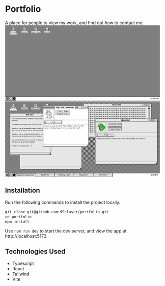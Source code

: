# Portfolio
A place for people to view my work, and find out how to contact me.\
![portfolio image 1](./public/README/portfolio-1.png)\
![portfolio image 2](./public/README/portfolio-2.png)

## Installation
Run the following commands to install the project locally.
```
git clone git@github.com:99slayer/portfolio.git
cd portfolio
npm install
```
Use `npm run dev` to start the dev server, and view the app at http://localhost:5173.

## Technologies Used
- Typescript
- React
- Tailwind
- Vite
